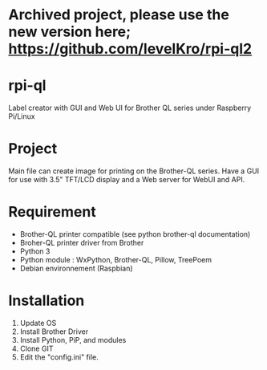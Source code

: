 # Archived project, please use the new version here; https://github.com/levelKro/rpi-ql2


# rpi-ql
 Label creator with GUI and Web UI for Brother QL series under Raspberry Pi/Linux


# Project
 Main file can create image for printing on the Brother-QL series. Have a GUI for use with 3.5" TFT/LCD display and a Web server for WebUI and API.
 
 
# Requirement

* Brother-QL printer compatible (see python brother-ql documentation)
* Broher-QL printer driver from Brother
* Python 3
* Python module : WxPython, Brother-QL, Pillow, TreePoem
* Debian environnement (Raspbian)

# Installation

1. Update OS
2. Install Brother Driver
3. Install Python, PiP, and modules
4. Clone GIT
5. Edit the "config.ini" file.